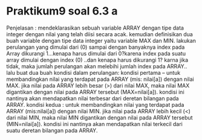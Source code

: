 # Praktikum9 soal 6.3 a
Penjelasan :
 mendeklarasikan sebuah variable ARRAY dengan tipe data integer dengan nilai yang telah diisi secara acak.
kemudian definisikan dua buah variable dengan tipe data integer yaitu variable MAX dan MIN.
lakukan perulangan yang dimulai dari (0) sampai dengan banyaknya index pada Array dikurangi 1…kenapa harus dimulai dari 0?karena index pada suatu array dimulai dengan index (0)  ..dan kenapa harus dikurangi 1? karna jika tidak, maka  jumlah perulangan akan melebihi jumlah index pada ARRAY.. 
lalu buat dua buah kondisi dalam perulangan: kondisi pertama – untuk membandingkan nilai yang terdapat pada ARRAY (mis: nilai[a]) dengan nilai MAX. jika nilai pada ARRAY lebih besar (>) dari nilai MAX, maka nilai MAX digantikan dengan nilai pada ARRAY tersebut (MAX=nilai[a]). kondisi ini nantinya akan mendapatkan nilai terbesar dari deretan bilangan pada ARRAY.  kondisi kedua : untuk membandingkan nilai yang terdapat pada ARRAY (mis:nilai[a]) dengan nilai MIN. jika nilai pada ARRAY lebih kecil (<) dari nilai MIN, maka nilai MIN digantikan dengan nilai pada ARRAY tersebut (MIN=nilai[a]). kondisi ini nantinya akan mendapatkan nilai terkecil dari suatu deretan bilangan pada ARRAY.
